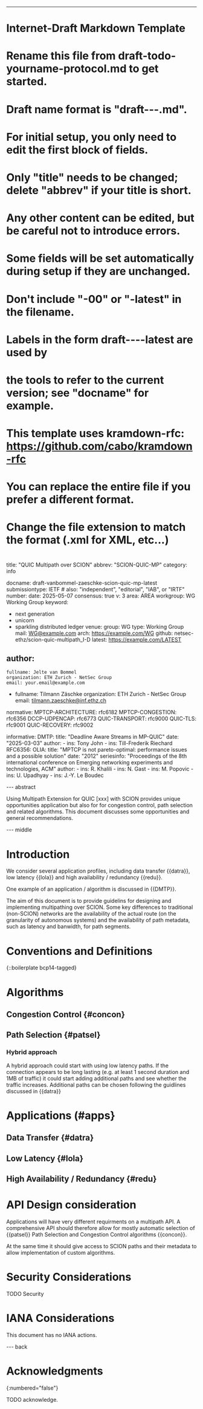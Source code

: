 ---
###
# Internet-Draft Markdown Template
#
# Rename this file from draft-todo-yourname-protocol.md to get started.
# Draft name format is "draft-<yourname>-<workgroup>-<name>.md".
#
# For initial setup, you only need to edit the first block of fields.
# Only "title" needs to be changed; delete "abbrev" if your title is short.
# Any other content can be edited, but be careful not to introduce errors.
# Some fields will be set automatically during setup if they are unchanged.
#
# Don't include "-00" or "-latest" in the filename.
# Labels in the form draft-<yourname>-<workgroup>-<name>-latest are used by
# the tools to refer to the current version; see "docname" for example.
#
# This template uses kramdown-rfc: https://github.com/cabo/kramdown-rfc
# You can replace the entire file if you prefer a different format.
# Change the file extension to match the format (.xml for XML, etc...)
#
###
title: "QUIC Multipath over SCION"
abbrev: "SCION-QUIC-MP"
category: info

docname: draft-vanbommel-zaeschke-scion-quic-mp-latest
submissiontype: IETF  # also: "independent", "editorial", "IAB", or "IRTF"
number:
date: 2025-05-07
consensus: true
v: 3
area: AREA
workgroup: WG Working Group
keyword:
 - next generation
 - unicorn
 - sparkling distributed ledger
venue:
  group: WG
  type: Working Group
  mail: WG@example.com
  arch: https://example.com/WG
  github: netsec-ethz/scion-quic-multipath_I-D
  latest: https://example.com/LATEST

author:
 -
    fullname: Jelte van Bommel
    organization: ETH Zurich - NetSec Group
    email: your.email@example.com
 -
    fullname: Tilmann Zäschke
    organization: ETH Zurich - NetSec Group
    email: tilmann.zaeschke@inf.ethz.ch

normative:
  MPTCP-ARCHITECTURE: rfc6182
  MPTCP-CONGESTION: rfc6356
  DCCP-UDPENCAP: rfc6773 
  QUIC-TRANSPORT: rfc9000
  QUIC-TLS: rfc9001
  QUIC-RECOVERY: rfc9002

informative:
  DMTP: 
    title: "Deadline Aware Streams in MP-QUIC"
    date: "2025-03-03"
    author: 
    - 
      ins: Tony John
    -
      ins: Till-Frederik Riechard 
  RFC6356:
  OLIA:
    title: "MPTCP is not pareto-optimal: performance issues and
a possible solution"
    date: "2012"
    seriesinfo: "Proceedings of the 8th international conference on
Emerging networking experiments and technologies, ACM"
    author:
    -
      ins: R. Khalili
    -
      ins: N. Gast
    -
      ins: M. Popovic
    -
      ins: U. Upadhyay
    -
      ins: J.-Y. Le Boudec

--- abstract

Using Multipath Extension for QUIC [xxx] with SCION provides unique
opportunities application but also for for congestion control, 
path selection and related algorithms.
This document discusses some opportunities and general recommendations.

--- middle

# Introduction

We consider several application profiles, including data transfer {{datra}},
low latency {{lola}} and high availability / redundancy {{redu}}.

One example of an application / algorithm is discussed in {{DMTP}}.

The aim of this document is to provide guidelins for designing and 
implementing multipathing over SCION. Some key differences to traditional
(non-SCION) networks are the availability of the actual route (on the 
granularity of autonomous systems) and the availability of path metadata,
such as latency and banwidth, for path segments.


# Conventions and Definitions

{::boilerplate bcp14-tagged}





# Algorithms

## Congestion Control {#concon}


## Path Selection {#patsel}

### Hybrid approach
A hybrid approach could start with using low latency paths. If the 
connection appears to be long lasting (e.g. at least 1 second duration
and 1MB of traffic) it could start adding additional paths and see whether
the traffic increases. Additional paths can be chosen following the 
guidlines discussed in {{datra}}
  


# Applications (#apps}

## Data Transfer {#datra}

## Low Latency {#lola}

## High Availability / Redundancy {#redu}

# API Design consideration

Applications will have very different requirments on a multipath API.
A comprehensive API should therefore allow for mostly automatic selection 
of {{patsel}} Path Selection and Congestion Control algorithms {{concon}}.

At the same time it should give access to SCION paths and their metadata 
to allow implementation of custom algorithms.



# Security Considerations

TODO Security


# IANA Considerations

This document has no IANA actions.


--- back

# Acknowledgments
{:numbered="false"}

TODO acknowledge.

